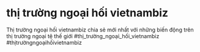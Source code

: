 # thị trường ngoại hối vietnambiz
Thị trường ngoại hối vietnambiz chia sẻ mới nhất với những biến động trên thị trường ngoại tệ thế giới  #thị_trường_ngoại_hối_vietnambiz  #thịtrườngngoạihốivietnambiz
